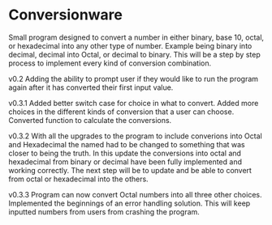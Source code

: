 Conversionware
============================

Small program designed to convert a number in either binary, base 10, octal, or hexadecimal into any other type of number.
Example being binary into decimal, decimal into Octal, or decimal to binary. This will be a step by step process to implement every kind of conversion combination.

v0.2 Adding the ability to prompt user if they would like to run the program again after it has converted 
their first input value.

v0.3.1 Added better switch case for choice in what to convert. Added more choices in the different kinds of conversion that a user can choose. Converted function to calculate the conversions.

v0.3.2 With all the upgrades to the program to include converions into Octal and Hexadecimal the named had to be changed to something that was closer to being the truth. In this update the conversions into octal and hexadecimal from binary or decimal have been fully implemented and working correctly. The next step will be to update and be able to convert from octal or hexadecimal into the others.

v0.3.3 Program can now convert Octal numbers into all three other choices. Implemented the beginnings of an error handling solution. This will keep inputted numbers from users from crashing the program.
